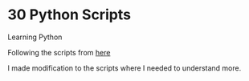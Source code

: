 # 30 Python Scripts
 Learning Python

Following the scripts from [here](https://linuxhint.com/python_scripts_beginners_guide/)

I made modification to the scripts where I needed to understand more.
